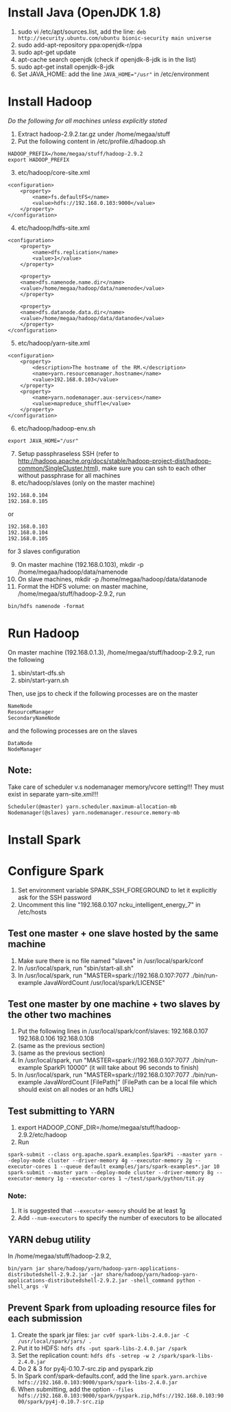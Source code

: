 # Install Java (OpenJDK 1.8)

1. sudo vi /etc/apt/sources.list, add the line: `deb http://security.ubuntu.com/ubuntu bionic-security main universe`
2. sudo add-apt-repository ppa:openjdk-r/ppa
3. sudo apt-get update
4. apt-cache search openjdk (check if openjdk-8-jdk is in the list)
5. sudo apt-get install openjdk-8-jdk
6. Set JAVA_HOME: add the line `JAVA_HOME="/usr"` in /etc/environment

# Install Hadoop

*Do the following for all machines unless explicitly stated*
1. Extract hadoop-2.9.2.tar.gz under /home/megaa/stuff
2. Put the following content in /etc/profile.d/hadoop.sh
```
HADOOP_PREFIX=/home/megaa/stuff/hadoop-2.9.2
export HADOOP_PREFIX
```
3. etc/hadoop/core-site.xml
```
<configuration>
    <property>
        <name>fs.defaultFS</name>
        <value>hdfs://192.168.0.103:9000</value>
    </property>
</configuration>
```
4. etc/hadoop/hdfs-site.xml
```
<configuration>
    <property>
        <name>dfs.replication</name>
        <value>1</value>
    </property>
    
    <property>
	<name>dfs.namenode.name.dir</name>
	<value>/home/megaa/hadoop/data/namenode</value>
    </property>

    <property>
	<name>dfs.datanode.data.dir</name>
	<value>/home/megaa/hadoop/data/datanode</value>
    </property>
</configuration>
```
5. etc/hadoop/yarn-site.xml
```
<configuration>
    <property>
        <description>The hostname of the RM.</description>
        <name>yarn.resourcemanager.hostname</name>
        <value>192.168.0.103</value>
    </property>
    <property>
        <name>yarn.nodemanager.aux-services</name>
        <value>mapreduce_shuffle</value>
    </property>
</configuration>
```
6. etc/hadoop/hadoop-env.sh
```
export JAVA_HOME="/usr"
```
7. Setup passphraseless SSH (refer to http://hadoop.apache.org/docs/stable/hadoop-project-dist/hadoop-common/SingleCluster.html), make sure you can ssh to each other without passphrase for all machines
8. etc/hadoop/slaves (only on the master machine)
```
192.168.0.104
192.168.0.105
```
or
```
192.168.0.103
192.168.0.104
192.168.0.105
```
for 3 slaves configuration

9. On master machine (192.168.0.103), mkdir -p /home/megaa/hadoop/data/namenode
10. On slave machines, mkdir -p /home/megaa/hadoop/data/datanode
11. Format the HDFS volume: on master machine, /home/megaa/stuff/hadoop-2.9.2, run
```
bin/hdfs namenode -format
```

# Run Hadoop
On master machine (192.168.0.1.3), /home/megaa/stuff/hadoop-2.9.2, run the following
1. sbin/start-dfs.sh
2. sbin/start-yarn.sh

Then, use jps to check if the following processes are on the master
```
NameNode
ResourceManager
SecondaryNameNode
```
and the following processes are on the slaves
```
DataNode
NodeManager
```

## Note:

Take care of scheduler v.s nodemanager memory/vcore setting!!! They must exist in separate yarn-site.xml!!!
```
Scheduler(@master) yarn.scheduler.maximum-allocation-mb 
Nodemanager(@slaves) yarn.nodemanager.resource.memory-mb
```

# Install Spark

# Configure Spark

1. Set environment variable SPARK_SSH_FOREGROUND to let it explicitly ask for the SSH password
2. Uncomment this line "192.168.0.107  ncku_intelligent_energy_7" in /etc/hosts

## Test one master + one slave hosted by the same machine
1. Make sure there is no file named "slaves" in /usr/local/spark/conf
2. In /usr/local/spark, run "sbin/start-all.sh"
3. In /usr/local/spark, run "MASTER=spark://192.168.0.107:7077 ./bin/run-example JavaWordCount /usr/local/spark/LICENSE"

## Test one master by one machine + two slaves by the other two machines
1. Put the following lines in /usr/local/spark/conf/slaves:
     192.168.0.107
     192.168.0.106
     192.168.0.108
2. (same as the previous section)
3. (same as the previous section)
4. In /usr/local/spark, run "MASTER=spark://192.168.0.107:7077 ./bin/run-example SparkPi 10000"
   (it will take about 96 seconds to finish)
5. In /usr/local/spark, run "MASTER=spark://192.168.0.107:7077 ./bin/run-example JavaWordCount [FilePath]"
   (FilePath can be a local file which should exist on all nodes or an hdfs URL)

## Test submitting to YARN
1. export HADOOP_CONF_DIR=/home/megaa/stuff/hadoop-2.9.2/etc/hadoop
2. Run
```
spark-submit --class org.apache.spark.examples.SparkPi --master yarn --deploy-mode cluster --driver-memory 4g --executor-memory 2g --executor-cores 1 --queue default examples/jars/spark-examples*.jar 10
spark-submit --master yarn --deploy-mode cluster --driver-memory 8g --executor-memory 1g --executor-cores 1 ~/test/spark/python/tit.py
```
### Note:
1. It is suggested that `--executor-memory` should be at least 1g
2. Add `--num-executors` to specify the number of executors to be allocated

## YARN debug utility
In /home/megaa/stuff/hadoop-2.9.2,
```
bin/yarn jar share/hadoop/yarn/hadoop-yarn-applications-distributedshell-2.9.2.jar -jar share/hadoop/yarn/hadoop-yarn-applications-distributedshell-2.9.2.jar -shell_command python -shell_args -V
```

## Prevent Spark from uploading resource files for each submission
1. Create the spark jar files: `jar cv0f spark-libs-2.4.0.jar -C /usr/local/spark/jars/ .`
2. Put it to HDFS: `hdfs dfs -put spark-libs-2.4.0.jar /spark`
3. Set the replication count: `hdfs dfs -setrep -w 2 /spark/spark-libs-2.4.0.jar`
4. Do 2 & 3 for py4j-0.10.7-src.zip and pyspark.zip
5. In Spark conf/spark-defaults.conf, add the line `spark.yarn.archive hdfs://192.168.0.103:9000/spark/spark-libs-2.4.0.jar`
6. When submitting, add the option `--files hdfs://192.168.0.103:9000/spark/pyspark.zip,hdfs://192.168.0.103:9000/spark/py4j-0.10.7-src.zip`
